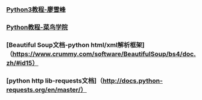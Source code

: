 ### [Python3教程-廖雪峰](http://www.liaoxuefeng.com/wiki/0014316089557264a6b348958f449949df42a6d3a2e542c000)

### [Python教程-菜鸟学院](http://www.runoob.com/python/python-tutorial.html)

### [Beautiful Soup文档-python html/xml解析框架]（https://www.crummy.com/software/BeautifulSoup/bs4/doc.zh/#id15）

### [python http lib-requests文档]（http://docs.python-requests.org/en/master/）
